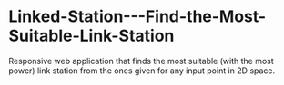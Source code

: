 # Linked-Station---Find-the-Most-Suitable-Link-Station
Responsive web application that finds the most suitable (with the most power) link station from the ones given for any input point in 2D space.
